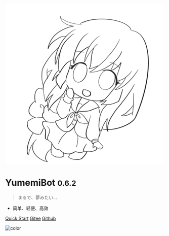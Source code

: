 <!-- _coverpage.md -->

![logo](./public/images/avatar/yumemi.png)

# YumemiBot <small>0.6.2</small>

> まるで、夢みたい...

- 简单、轻便、高效

[Quick Start](index/)
[Gitee](https://gitee.com/dc_yuki/yumemi_bot)
[Github](https://github.com/dcyuki/yumemi_bot)

<!-- 背景图片 -->

<!-- 背景色 -->

![color](#ffffff)